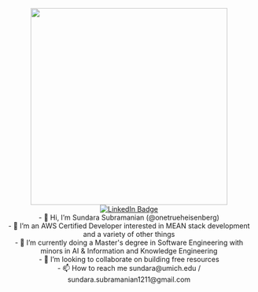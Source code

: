 <div id="header" align="center">
  <img src="https://i.giphy.com/media/v1.Y2lkPTc5MGI3NjExa2NmejVwMG41dHRjazFzc3NmaDd3M3E2Y3hqcGpyOG1zYXgwajdkNyZlcD12MV9pbnRlcm5hbF9naWZfYnlfaWQmY3Q9cw/smGCEo5zsAXtK4bqAT/giphy.gif" width="400"/>
<div id="badges">
  <a href="https://www.linkedin.com/in/sundara-subramanian">
    <img src="https://img.shields.io/badge/LinkedIn-blue?style=for-the-badge&logo=linkedin&logoColor=white" alt="LinkedIn Badge"/>
  </a>
</div>
  <img src="https://komarev.com/ghpvc/?username=onetrueheisenberg&style=flat-square&color=blue" alt=""/>
  <div>- 👋 Hi, I’m Sundara Subramanian (@onetrueheisenberg)</div>
  <div>- 👀 I’m an AWS Certified Developer interested in MEAN stack development and a variety of other things</div>
  <div>- 🌱 I’m currently doing a Master's degree in Software Engineering with minors in AI & Information and Knowledge Engineering</div>
  <div>- 💞️ I’m looking to collaborate on building free resources</div>
  <div>- 📫 How to reach me sundara@umich.edu / sundara.subramanian1211@gmail.com</div>
  
</div>
<!---
onetrueheisenberg/onetrueheisenberg is a ✨ special ✨ repository because its `README.md` (this file) appears on your GitHub profile.
You can click the Preview link to take a look at your changes.
--->
